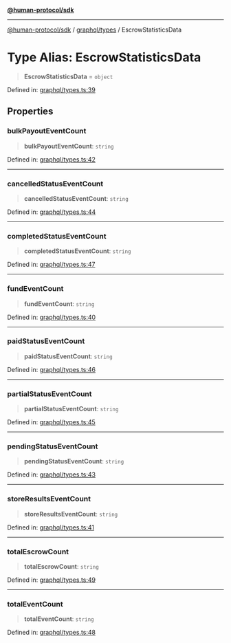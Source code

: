 [**@human-protocol/sdk**](../../../README.md)

***

[@human-protocol/sdk](../../../modules.md) / [graphql/types](../README.md) / EscrowStatisticsData

# Type Alias: EscrowStatisticsData

> **EscrowStatisticsData** = `object`

Defined in: [graphql/types.ts:39](https://github.com/humanprotocol/human-protocol/blob/c6ab6b31903af39ac6b3e92bd60cecc017b01413/packages/sdk/typescript/human-protocol-sdk/src/graphql/types.ts#L39)

## Properties

### bulkPayoutEventCount

> **bulkPayoutEventCount**: `string`

Defined in: [graphql/types.ts:42](https://github.com/humanprotocol/human-protocol/blob/c6ab6b31903af39ac6b3e92bd60cecc017b01413/packages/sdk/typescript/human-protocol-sdk/src/graphql/types.ts#L42)

***

### cancelledStatusEventCount

> **cancelledStatusEventCount**: `string`

Defined in: [graphql/types.ts:44](https://github.com/humanprotocol/human-protocol/blob/c6ab6b31903af39ac6b3e92bd60cecc017b01413/packages/sdk/typescript/human-protocol-sdk/src/graphql/types.ts#L44)

***

### completedStatusEventCount

> **completedStatusEventCount**: `string`

Defined in: [graphql/types.ts:47](https://github.com/humanprotocol/human-protocol/blob/c6ab6b31903af39ac6b3e92bd60cecc017b01413/packages/sdk/typescript/human-protocol-sdk/src/graphql/types.ts#L47)

***

### fundEventCount

> **fundEventCount**: `string`

Defined in: [graphql/types.ts:40](https://github.com/humanprotocol/human-protocol/blob/c6ab6b31903af39ac6b3e92bd60cecc017b01413/packages/sdk/typescript/human-protocol-sdk/src/graphql/types.ts#L40)

***

### paidStatusEventCount

> **paidStatusEventCount**: `string`

Defined in: [graphql/types.ts:46](https://github.com/humanprotocol/human-protocol/blob/c6ab6b31903af39ac6b3e92bd60cecc017b01413/packages/sdk/typescript/human-protocol-sdk/src/graphql/types.ts#L46)

***

### partialStatusEventCount

> **partialStatusEventCount**: `string`

Defined in: [graphql/types.ts:45](https://github.com/humanprotocol/human-protocol/blob/c6ab6b31903af39ac6b3e92bd60cecc017b01413/packages/sdk/typescript/human-protocol-sdk/src/graphql/types.ts#L45)

***

### pendingStatusEventCount

> **pendingStatusEventCount**: `string`

Defined in: [graphql/types.ts:43](https://github.com/humanprotocol/human-protocol/blob/c6ab6b31903af39ac6b3e92bd60cecc017b01413/packages/sdk/typescript/human-protocol-sdk/src/graphql/types.ts#L43)

***

### storeResultsEventCount

> **storeResultsEventCount**: `string`

Defined in: [graphql/types.ts:41](https://github.com/humanprotocol/human-protocol/blob/c6ab6b31903af39ac6b3e92bd60cecc017b01413/packages/sdk/typescript/human-protocol-sdk/src/graphql/types.ts#L41)

***

### totalEscrowCount

> **totalEscrowCount**: `string`

Defined in: [graphql/types.ts:49](https://github.com/humanprotocol/human-protocol/blob/c6ab6b31903af39ac6b3e92bd60cecc017b01413/packages/sdk/typescript/human-protocol-sdk/src/graphql/types.ts#L49)

***

### totalEventCount

> **totalEventCount**: `string`

Defined in: [graphql/types.ts:48](https://github.com/humanprotocol/human-protocol/blob/c6ab6b31903af39ac6b3e92bd60cecc017b01413/packages/sdk/typescript/human-protocol-sdk/src/graphql/types.ts#L48)
